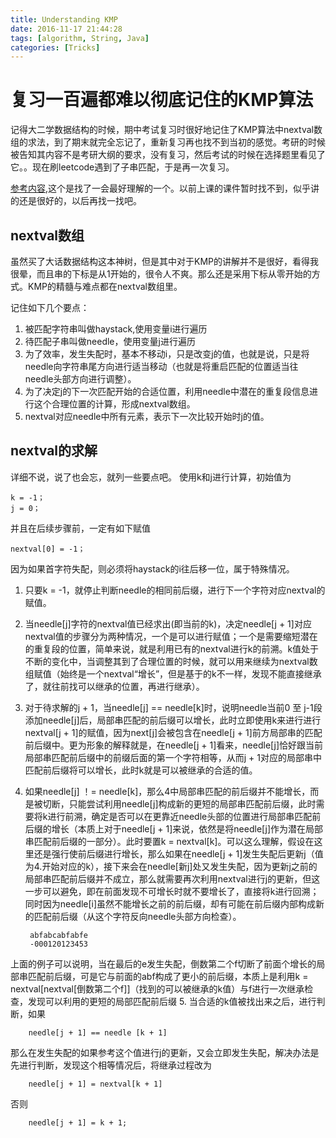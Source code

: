 ```yaml
---
title: Understanding KMP
date: 2016-11-17 21:44:28
tags: [algorithm, String, Java]
categories: [Tricks]
---
```

# 复习一百遍都难以彻底记住的KMP算法
记得大二学数据结构的时候，期中考试复习时很好地记住了KMP算法中nextval数组的求法，到了期末就完全忘记了，重新复习再也找不到当初的感觉。考研的时候被告知其内容不是考研大纲的要求，没有复习，然后考试的时候在选择题里看见了它。。现在刷leetcode遇到了子串匹配，于是再一次复习。
<!--more-->

[参考内容](http://www.cnblogs.com/yjiyjige/p/3263858.html),这个是找了一会最好理解的一个。以前上课的课件暂时找不到，似乎讲的还是很好的，以后再找一找吧。
## nextval数组

虽然买了大话数据结构这本神树，但是其中对于KMP的讲解并不是很好，看得我很晕，而且串的下标是从1开始的，很令人不爽。那么还是采用下标从零开始的方式。KMP的精髓与难点都在nextval数组里。

记住如下几个要点：
1. 被匹配字符串叫做haystack,使用变量i进行遍历
2. 待匹配子串叫做needle，使用变量j进行遍历
3. 为了效率，发生失配时，基本不移动i，只是改变j的值，也就是说，只是将needle向字符串尾方向进行适当移动（也就是将重启匹配的位置适当往needle头部方向进行调整）。
4. 为了决定j的下一次匹配开始的合适位置，利用needle中潜在的重复段信息进行这个合理位置的计算，形成nextval数组。
5. nextval对应needle中所有元素，表示下一次比较开始时j的值。

## nextval的求解

详细不说，说了也会忘，就列一些要点吧。
使用k和j进行计算，初始值为

	k = -1；
	j = 0；
并且在后续步骤前，一定有如下赋值
	
	nextval[0] = -1；
因为如果首字符失配，则必须将haystack的i往后移一位，属于特殊情况。

1. 只要k = -1，就停止判断needle的相同前后缀，进行下一个字符对应nextval的赋值。
2. 当needle[j]字符的nextval值已经求出(即当前的k)，决定needle[j + 1]对应nextval值的步骤分为两种情况，一个是可以进行赋值；一个是需要缩短潜在的重复段的位置，简单来说，就是利用已有的nextval进行k的前溯。k值处于不断的变化中，当调整其到了合理位置的时候，就可以用来继续为nextval数组赋值（始终是一个nextval“增长”，但是基于的k不一样，发现不能直接继承了，就往前找可以继承的位置，再进行继承）。
3. 对于待求解的j + 1，当needle[j] == needle[k]时，说明needle当前0 至 j-1段添加needle[j]后，局部串匹配的前后缀可以增长，此时立即使用k来进行进行nextval[j + 1]的赋值，因为next[j]会被包含在needle[j + 1]前方局部串的匹配前后缀中。更为形象的解释就是，在needle[j + 1]看来，needle[j]恰好跟当前局部串匹配前后缀中的前缀后面的第一个字符相等，从而j + 1对应的局部串中匹配前后缀将可以增长，此时k就是可以被继承的合适的值。
4. 如果needle[j] ！= needle[k]，那么4中局部串匹配的前后缀并不能增长，而是被切断，只能尝试利用needle[j]构成新的更短的局部串匹配前后缀，此时需要将k进行前溯，确定是否可以在更靠近needle头部的位置进行局部串匹配前后缀的增长（本质上对于needle[j + 1]来说，依然是将needle[j]作为潜在局部串匹配前后缀的一部分）。此时要置k = nextval[k]。可以这么理解，假设在这里还是强行使前后缀进行增长，那么如果在needle[j + 1]发生失配后更新j（值为4.开始对应的k），接下来会在needle[新j]处又发生失配，因为更新j之前的局部串匹配前后缀并不成立，那么就需要再次利用nextval进行j的更新，但这一步可以避免，即在前面发现不可增长时就不要增长了，直接将k进行回溯；同时因为needle[i]虽然不能增长之前的前后缀，却有可能在前后缀内部构成新的匹配前后缀（从这个字符反向needle头部方向检查）。

		abfabcabfabfe
		-000120123453
上面的例子可以说明，当在最后的e发生失配，倒数第二个f切断了前面个增长的局部串匹配前后缀，可是它与前面的abf构成了更小的前后缀，本质上是利用k = nextval[nextval[倒数第二个f]]（找到的可以被继承的k值）与f进行一次继承检查，发现可以利用的更短的局部匹配前后缀
5. 当合适的k值被找出来之后，进行判断，如果

		needle[j + 1] == needle [k + 1]
那么在发生失配的如果参考这个值进行j的更新，又会立即发生失配，解决办法是先进行判断，发现这个相等情况后，将继承过程改为
		
		needle[j + 1] = nextval[k + 1]
否则
		
		needle[j + 1] = k + 1;



